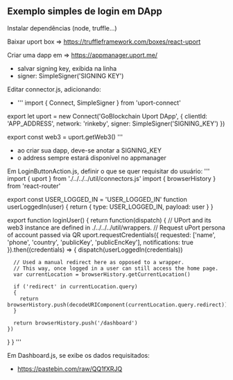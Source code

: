 ## Exemplo simples de login em DApp

Instalar dependências (node, truffle...)

Baixar uport box => https://truffleframework.com/boxes/react-uport

Criar uma dapp em => https://appmanager.uport.me/
- salvar signing key, exibida na linha
- signer: SimpleSigner('SIGNING KEY')

Editar connector.js, adicionando:
- '''
import { Connect, SimpleSigner } from 'uport-connect'

export let uport = new Connect('GoBlockchain Uport DApp', {
  clientId: 'APP_ADDRESS',
  network: 'rinkeby',
  signer: SimpleSigner('SIGNING_KEY')
})

export const web3 = uport.getWeb3()
'''
- ao criar sua dapp, deve-se anotar a SIGNING_KEY
- o address sempre estará disponível no appmanager

Em LoginButtonAction.js, definir o que se quer requisitar do usuário:
'''
import { uport } from './../../../util/connectors.js'
import { browserHistory } from 'react-router'

export const USER_LOGGED_IN = 'USER_LOGGED_IN'
function userLoggedIn(user) {
  return {
    type: USER_LOGGED_IN,
    payload: user
  }
}

export function loginUser() {
  return function(dispatch) {
    // UPort and its web3 instance are defined in ./../../../util/wrappers.
    // Request uPort persona of account passed via QR
    uport.requestCredentials({
      requested: ['name', 'phone', 'country', 'publicKey', 'publicEncKey'],
      notifications: true
    }).then((credentials) => {
      dispatch(userLoggedIn(credentials))

      // Used a manual redirect here as opposed to a wrapper.
      // This way, once logged in a user can still access the home page.
      var currentLocation = browserHistory.getCurrentLocation()

      if ('redirect' in currentLocation.query)
      {
        return browserHistory.push(decodeURIComponent(currentLocation.query.redirect))
      }

      return browserHistory.push('/dashboard')
    })
  }
}
'''

Em Dashboard.js, se exibe os dados requisitados:
- https://pastebin.com/raw/QQ1fXRJQ

